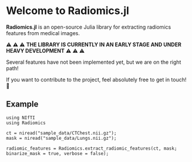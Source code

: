# **Welcome to Radiomics.jl**


**Radiomics.jl** is an open-source Julia library for extracting radiomics features from medical images.

:warning: :warning: :warning: **THE LIBRARY IS CURRENTLY IN AN EARLY STAGE AND UNDER HEAVY DEVELOPMENT** :warning: :warning: :warning:

Several features have not been implemented yet, but we are on the right path!

If you want to contribute to the project, feel absolutely free to get in touch! :email:


## **Example**

```
using NIfTI
using Radiomics

ct = niread("sample_data/CTChest.nii.gz");
mask = niread("sample_data/Lungs.nii.gz");

radiomic_features = Radiomics.extract_radiomic_features(ct, mask; binarize_mask = true, verbose = false);
```
